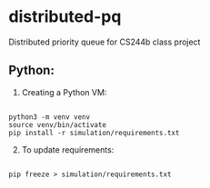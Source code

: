# distributed-pq
Distributed priority queue for CS244b class project

## Python:
1) Creating a Python VM:
<code>
python3 -m venv venv
source venv/bin/activate
pip install -r simulation/requirements.txt
</code>

2) To update requirements:
<code>
pip freeze > simulation/requirements.txt
</code>
